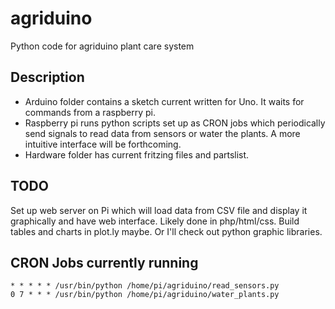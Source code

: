 # agriduino
Python code for agriduino plant care system

## Description
* Arduino folder contains a sketch current written for Uno.  It waits for commands from a raspberry pi.
* Raspberry pi runs python scripts set up as CRON jobs which periodically send signals to read data from sensors or water the plants. A more intuitive interface will be forthcoming.
* Hardware folder has current fritzing files and partslist.

## TODO
Set up web server on Pi which will load data from CSV file and display it graphically and have web interface.  Likely done in php/html/css.  Build tables and charts in plot.ly maybe.  Or I'll check out python graphic libraries.

## CRON Jobs currently running
```
* * * * * /usr/bin/python /home/pi/agriduino/read_sensors.py
0 7 * * * /usr/bin/python /home/pi/agriduino/water_plants.py
````
